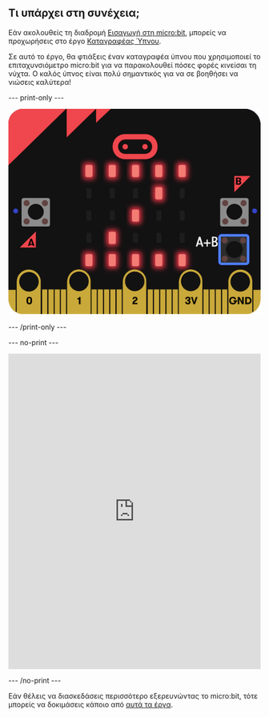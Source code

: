 ## Τι υπάρχει στη συνέχεια;

Εάν ακολουθείς τη διαδρομή [Εισαγωγή στη micro:bit](https://projects.raspberrypi.org/en/raspberrypi/path-name), μπορείς να προχωρήσεις στο έργο [Καταγραφέας Ύπνου](https://projects.raspberrypi.org/en/projects/sleep-tracker).

Σε αυτό το έργο, θα φτιάξεις έναν καταγραφέα ύπνου που χρησιμοποιεί το επιταχυνσιόμετρο micro:bit για να παρακολουθεί πόσες φορές κινείσαι τη νύχτα. Ο καλός ύπνος είναι πολύ σημαντικός για να σε βοηθήσει να νιώσεις καλύτερα!

--- print-only ---

![Καταγραφέας Ύπνου](images/sleep-tracker.png)

--- /print-only ---

--- no-print ---

<div style="position:relative;height:0;padding-bottom:125%;overflow:hidden;"><iframe style="position:absolute;top:0;left:0;width:100%;height:100%;" src="https://makecode.microbit.org/---run?id=_14Lib71CCP0F" allowfullscreen="allowfullscreen" sandbox="allow-popups allow-forms allow-scripts allow-same-origin" frameborder="0"></iframe></div>

--- /no-print ---

Εάν θέλεις να διασκεδάσεις περισσότερο εξερευνώντας το micro:bit, τότε μπορείς να δοκιμάσεις κάποιο από [αυτά τα έργα](https://projects.raspberrypi.org/en/projects?hardware%5B%5D=microbit).

